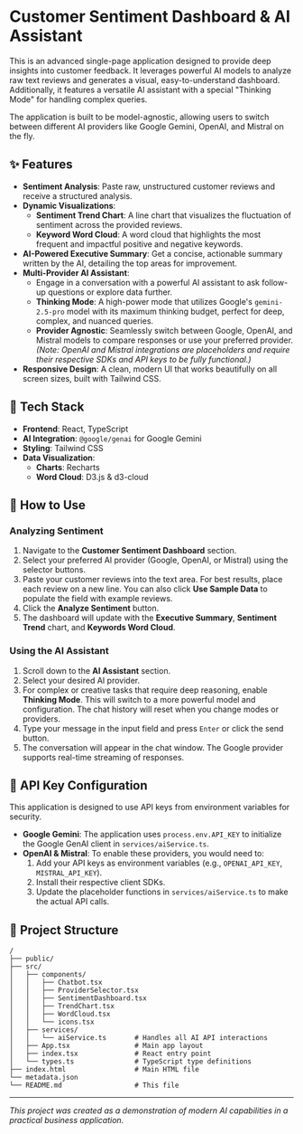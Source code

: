 
# Customer Sentiment Dashboard & AI Assistant

This is an advanced single-page application designed to provide deep insights into customer feedback. It leverages powerful AI models to analyze raw text reviews and generates a visual, easy-to-understand dashboard. Additionally, it features a versatile AI assistant with a special "Thinking Mode" for handling complex queries.

The application is built to be model-agnostic, allowing users to switch between different AI providers like Google Gemini, OpenAI, and Mistral on the fly.

## ✨ Features

- **Sentiment Analysis**: Paste raw, unstructured customer reviews and receive a structured analysis.
- **Dynamic Visualizations**:
    - **Sentiment Trend Chart**: A line chart that visualizes the fluctuation of sentiment across the provided reviews.
    - **Keyword Word Cloud**: A word cloud that highlights the most frequent and impactful positive and negative keywords.
- **AI-Powered Executive Summary**: Get a concise, actionable summary written by the AI, detailing the top areas for improvement.
- **Multi-Provider AI Assistant**:
    - Engage in a conversation with a powerful AI assistant to ask follow-up questions or explore data further.
    - **Thinking Mode**: A high-power mode that utilizes Google's `gemini-2.5-pro` model with its maximum thinking budget, perfect for deep, complex, and nuanced queries.
    - **Provider Agnostic**: Seamlessly switch between Google, OpenAI, and Mistral models to compare responses or use your preferred provider. *(Note: OpenAI and Mistral integrations are placeholders and require their respective SDKs and API keys to be fully functional.)*
- **Responsive Design**: A clean, modern UI that works beautifully on all screen sizes, built with Tailwind CSS.

## 🚀 Tech Stack

- **Frontend**: React, TypeScript
- **AI Integration**: `@google/genai` for Google Gemini
- **Styling**: Tailwind CSS
- **Data Visualization**:
    - **Charts**: Recharts
    - **Word Cloud**: D3.js & d3-cloud

## 🔧 How to Use

### Analyzing Sentiment

1.  Navigate to the **Customer Sentiment Dashboard** section.
2.  Select your preferred AI provider (Google, OpenAI, or Mistral) using the selector buttons.
3.  Paste your customer reviews into the text area. For best results, place each review on a new line. You can also click **Use Sample Data** to populate the field with example reviews.
4.  Click the **Analyze Sentiment** button.
5.  The dashboard will update with the **Executive Summary**, **Sentiment Trend** chart, and **Keywords Word Cloud**.

### Using the AI Assistant

1.  Scroll down to the **AI Assistant** section.
2.  Select your desired AI provider.
3.  For complex or creative tasks that require deep reasoning, enable **Thinking Mode**. This will switch to a more powerful model and configuration. The chat history will reset when you change modes or providers.
4.  Type your message in the input field and press `Enter` or click the send button.
5.  The conversation will appear in the chat window. The Google provider supports real-time streaming of responses.

## 🔑 API Key Configuration

This application is designed to use API keys from environment variables for security.

- **Google Gemini**: The application uses `process.env.API_KEY` to initialize the Google GenAI client in `services/aiService.ts`.
- **OpenAI & Mistral**: To enable these providers, you would need to:
    1.  Add your API keys as environment variables (e.g., `OPENAI_API_KEY`, `MISTRAL_API_KEY`).
    2.  Install their respective client SDKs.
    3.  Update the placeholder functions in `services/aiService.ts` to make the actual API calls.

## 📂 Project Structure

```
/
├── public/
├── src/
│   ├── components/
│   │   ├── Chatbot.tsx
│   │   ├── ProviderSelector.tsx
│   │   ├── SentimentDashboard.tsx
│   │   ├── TrendChart.tsx
│   │   ├── WordCloud.tsx
│   │   └── icons.tsx
│   ├── services/
│   │   └── aiService.ts       # Handles all AI API interactions
│   ├── App.tsx                # Main app layout
│   ├── index.tsx              # React entry point
│   └── types.ts               # TypeScript type definitions
├── index.html                 # Main HTML file
└── metadata.json
└── README.md                  # This file
```

---
*This project was created as a demonstration of modern AI capabilities in a practical business application.*
